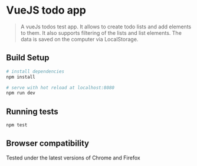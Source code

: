# VueJS todo app

> A vueJs todos test app. It allows to create todo lists and add elements to them. It also supports filtering of the lists and list elements. The data is saved on the computer via LocalStorage.

## Build Setup

``` bash
# install dependencies
npm install

# serve with hot reload at localhost:8080
npm run dev
```

## Running tests

``` bash
npm test
```

## Browser compatibility

Tested under the latest versions of Chrome and Firefox